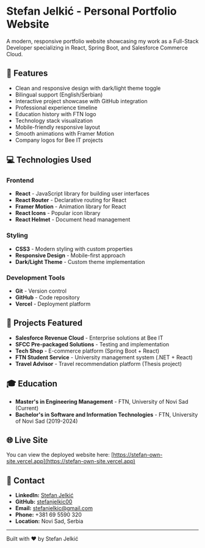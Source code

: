 # Stefan Jelkić - Personal Portfolio Website

A modern, responsive portfolio website showcasing my work as a Full-Stack Developer specializing in React, Spring Boot, and Salesforce Commerce Cloud.

## 🚀 Features

- Clean and responsive design with dark/light theme toggle
- Bilingual support (English/Serbian)
- Interactive project showcase with GitHub integration
- Professional experience timeline
- Education history with FTN logo
- Technology stack visualization
- Mobile-friendly responsive layout
- Smooth animations with Framer Motion
- Company logos for Bee IT projects

## 💻 Technologies Used

### Frontend
- **React** - JavaScript library for building user interfaces
- **React Router** - Declarative routing for React
- **Framer Motion** - Animation library for React
- **React Icons** - Popular icon library
- **React Helmet** - Document head management

### Styling
- **CSS3** - Modern styling with custom properties
- **Responsive Design** - Mobile-first approach
- **Dark/Light Theme** - Custom theme implementation

### Development Tools
- **Git** - Version control
- **GitHub** - Code repository
- **Vercel** - Deployment platform

## 🎯 Projects Featured

- **Salesforce Revenue Cloud** - Enterprise solutions at Bee IT
- **SFCC Pre-packaged Solutions** - Testing and implementation
- **Tech Shop** - E-commerce platform (Spring Boot + React)
- **FTN Student Service** - University management system (.NET + React)
- **Travel Advisor** - Travel recommendation platform (Thesis project)

## 🎓 Education

- **Master's in Engineering Management** - FTN, University of Novi Sad (Current)
- **Bachelor's in Software and Information Technologies** - FTN, University of Novi Sad (2019-2024)

## 🌐 Live Site

You can view the deployed website here:
[https://stefan-own-site.vercel.app](https://stefan-own-site.vercel.app)

## 📧 Contact

- **LinkedIn:** [Stefan Jelkić](https://linkedin.com/in/stefanjelkic)
- **GitHub:** [stefanjelkic00](https://github.com/stefanjelkic00)
- **Email:** stefanjelkic@gmail.com
- **Phone:** +381 69 5590 320
- **Location:** Novi Sad, Serbia

---

Built with ❤️ by Stefan Jelkić
